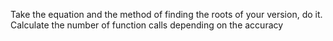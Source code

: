 Take the equation and the method of finding the roots of your version, do it. Calculate the number of function calls depending on the accuracy
